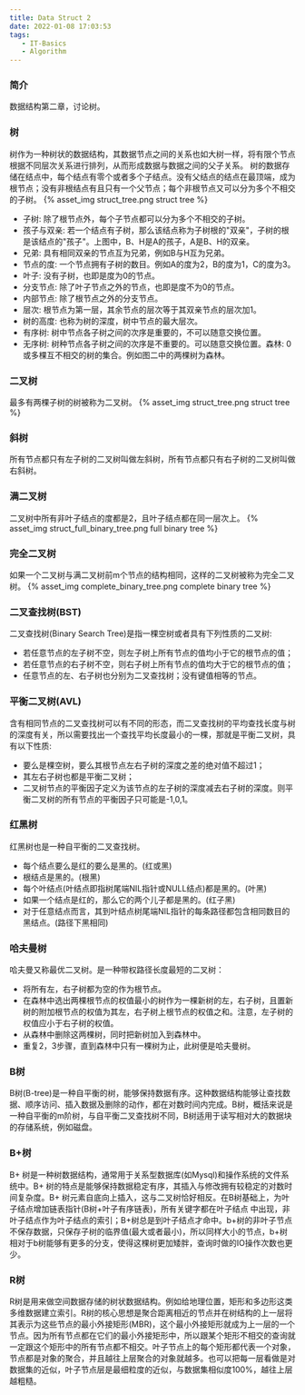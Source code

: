 ```yaml
---
title: Data Struct 2
date: 2022-01-08 17:03:53
tags:
   - IT-Basics
   - Algorithm
---
```


### 简介
数据结构第二章，讨论树。


### 树
树作为一种树状的数据结构，其数据节点之间的关系也如大树一样，将有限个节点根据不同层次关系进行排列，从而形成数据与数据之间的父子关系。
树的数据存储在结点中，每个结点有零个或者多个子结点。没有父结点的结点在最顶端，成为根节点；没有非根结点有且只有一个父节点；每个非根节点又可以分为多个不相交的子树。
{% asset_img struct_tree.png struct tree %}
- 子树: 除了根节点外，每个子节点都可以分为多个不相交的子树。
- 孩子与双亲: 若一个结点有子树，那么该结点称为子树根的"双亲"，子树的根是该结点的"孩子"。上图中，B、H是A的孩子，A是B、H的双亲。
- 兄弟: 具有相同双亲的节点互为兄弟，例如B与H互为兄弟。
- 节点的度: 一个节点拥有子树的数目。例如A的度为2，B的度为1，C的度为3。
- 叶子: 没有子树，也即是度为0的节点。
- 分支节点: 除了叶子节点之外的节点，也即是度不为0的节点。
- 内部节点: 除了根节点之外的分支节点。
- 层次: 根节点为第一层，其余节点的层次等于其双亲节点的层次加1。
- 树的高度: 也称为树的深度，树中节点的最大层次。
- 有序树: 树中节点各子树之间的次序是重要的，不可以随意交换位置。
- 无序树: 树种节点各子树之间的次序是不重要的。可以随意交换位置。森林: 0或多棵互不相交的树的集合。例如图二中的两棵树为森林。

### 二叉树
最多有两棵子树的树被称为二叉树。
{% asset_img struct_tree.png struct tree %}

### 斜树
所有节点都只有左子树的二叉树叫做左斜树，所有节点都只有右子树的二叉树叫做右斜树。


### 满二叉树
二叉树中所有非叶子结点的度都是2，且叶子结点都在同一层次上。
{% asset_img struct_full_binary_tree.png full binary tree %}

### 完全二叉树
如果一个二叉树与满二叉树前m个节点的结构相同，这样的二叉树被称为完全二叉树。
{% asset_img complete_binary_tree.png complete binary tree %}


### 二叉查找树(BST)
二叉查找树(Binary Search Tree)是指一棵空树或者具有下列性质的二叉树:
- 若任意节点的左子树不空，则左子树上所有节点的值均小于它的根节点的值；
- 若任意节点的右子树不空，则右子树上所有节点的值均大于它的根节点的值；
- 任意节点的左、右子树也分别为二叉查找树；没有键值相等的节点。


### 平衡二叉树(AVL)
含有相同节点的二叉查找树可以有不同的形态，而二叉查找树的平均查找长度与树的深度有关，所以需要找出一个查找平均长度最小的一棵，那就是平衡二叉树，具有以下性质:
- 要么是棵空树，要么其根节点左右子树的深度之差的绝对值不超过1；
- 其左右子树也都是平衡二叉树；
- 二叉树节点的平衡因子定义为该节点的左子树的深度减去右子树的深度。则平衡二叉树的所有节点的平衡因子只可能是-1,0,1。

### 红黑树
红黑树也是一种自平衡的二叉查找树。
- 每个结点要么是红的要么是黑的。(红或黑)
- 根结点是黑的。(根黑)
- 每个叶结点(叶结点即指树尾端NIL指针或NULL结点)都是黑的。(叶黑)
- 如果一个结点是红的，那么它的两个儿子都是黑的。(红子黑)
- 对于任意结点而言，其到叶结点树尾端NIL指针的每条路径都包含相同数目的黑结点。(路径下黑相同)

### 哈夫曼树
哈夫曼又称最优二叉树。是一种带权路径长度最短的二叉树：
- 将所有左，右子树都为空的作为根节点。
- 在森林中选出两棵根节点的权值最小的树作为一棵新树的左，右子树，且置新树的附加根节点的权值为其左，右子树上根节点的权值之和。注意，左子树的权值应小于右子树的权值。
- 从森林中删除这两棵树，同时把新树加入到森林中。
- 重复2，3步骤，直到森林中只有一棵树为止，此树便是哈夫曼树。

### B树
B树(B-tree)是一种自平衡的树，能够保持数据有序。这种数据结构能够让查找数据、顺序访问、插入数据及删除的动作，都在对数时间内完成。B树，概括来说是一种自平衡的m阶树，与自平衡二叉查找树不同，B树适用于读写相对大的数据块的存储系统，例如磁盘。


### B+树
B+ 树是一种树数据结构，通常用于关系型数据库(如Mysql)和操作系统的文件系统中。B+ 树的特点是能够保持数据稳定有序，其插入与修改拥有较稳定的对数时间复杂度。B+ 树元素自底向上插入，这与二叉树恰好相反。在B树基础上，为叶子结点增加链表指针(B树+叶子有序链表)，所有关键字都在叶子结点 中出现，非叶子结点作为叶子结点的索引；B+树总是到叶子结点才命中。b+树的非叶子节点不保存数据，只保存子树的临界值(最大或者最小)，所以同样大小的节点，b+树相对于b树能够有更多的分支，使得这棵树更加矮胖，查询时做的IO操作次数也更少。


### R树
R树是用来做空间数据存储的树状数据结构。例如给地理位置，矩形和多边形这类多维数据建立索引。R树的核心思想是聚合距离相近的节点并在树结构的上一层将其表示为这些节点的最小外接矩形(MBR)，这个最小外接矩形就成为上一层的一个节点。因为所有节点都在它们的最小外接矩形中，所以跟某个矩形不相交的查询就一定跟这个矩形中的所有节点都不相交。叶子节点上的每个矩形都代表一个对象，节点都是对象的聚合，并且越往上层聚合的对象就越多。也可以把每一层看做是对数据集的近似，叶子节点层是最细粒度的近似，与数据集相似度100%，越往上层越粗糙。

















